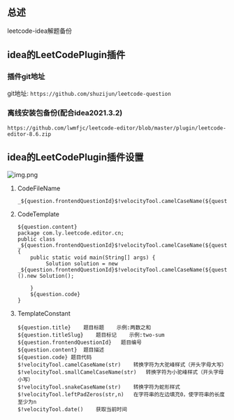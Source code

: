 ## 总述
leetcode-idea解题备份 
## idea的LeetCodePlugin插件
### 插件git地址  
git地址: ```https://github.com/shuzijun/leetcode-question```
###  离线安装包备份(配合idea2021.3.2)
```https://github.com/lwmfjc/leetcode-editor/blob/master/plugin/leetcode-editor-8.6.zip```
## idea的LeetCodePlugin插件设置

![img.png](img.png)
1. CodeFileName

   ```text
   _${question.frontendQuestionId}$!velocityTool.camelCaseName(${question.titleSlug})
   ```

2. CodeTemplate

   ```text
   ${question.content}
   package com.ly.leetcode.editor.cn;
   public class _${question.frontendQuestionId}$!velocityTool.camelCaseName(${question.titleSlug}){
       public static void main(String[] args) {
            Solution solution = new _${question.frontendQuestionId}$!velocityTool.camelCaseName(${question.titleSlug})().new Solution();
            
       }
       ${question.code}
   }
   ```

3. TemplateConstant

   ```text
   ${question.title}	题目标题	示例:两数之和
   ${question.titleSlug}	题目标记	示例:two-sum
   ${question.frontendQuestionId}	题目编号
   ${question.content}	题目描述
   ${question.code}	题目代码
   $!velocityTool.camelCaseName(str)	转换字符为大驼峰样式（开头字母大写）
   $!velocityTool.smallCamelCaseName(str)	转换字符为小驼峰样式（开头字母小写）
   $!velocityTool.snakeCaseName(str)	转换字符为蛇形样式
   $!velocityTool.leftPadZeros(str,n)	在字符串的左边填充0，使字符串的长度至少为n
   $!velocityTool.date()	获取当前时间
   ```

   